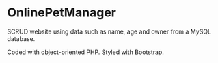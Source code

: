 # OnlinePetManager
SCRUD website using data such as name, age and owner from a MySQL database.

Coded with object-oriented PHP. Styled with Bootstrap.
